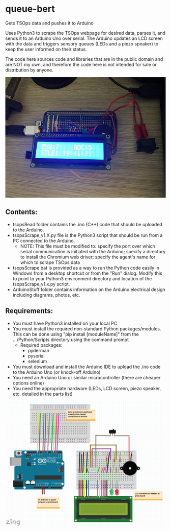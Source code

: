 # queue-bert
Gets TSOps data and pushes it to Arduino

Uses Python3 to scrape the TSOps webpage for desired data, parses it, and sends it to an Arduino Uno over serial. The Arduino updates an LCD screen with the data and triggers sensory queues (LEDs and a piezo speaker) to keep the user informed on their status.

The code here sources code and libraries that are in the public domain and are NOT my own, and therefore the code here is not intended for sale or distribution by anyone.

<img src="https://github.com/chulock56/queue-bert/blob/main/ArduinoStuff/queue-bert.jpg"/>

## Contents:
- tsopsRead folder contains the .ino (C++) code that should be uploaded to the Arduino.
- tsopsScrape_v1.X.py file is the Python3 script that should be run from a PC connected to the Arduino. 
  - NOTE: This file must be modified to: specify the port over which serial communication is initiated with the Arduino; specify a directory to install the Chromium web driver; specify the agent's name for which to scrape TSOps data
- tsopsScrape.bat is provided as a way to run the Python code easily in Windows from a desktop shortcut or from the "Run" dialog. Modify this to point to your Python3 environment directory and location of the tsopsScrape_v1.x.py script.
- ArduinoStuff folder contains information on the Arduino electrical design including diagrams, photos, etc.


## Requirements:
- You must have Python3 installed on your local PC
- You must install the required non-standard Python packages/modules. This can be done using "pip install [moduleName]" from the .../Python/Scripts directory using the command prompt
    - Required packages:
      - pyderman
      - pyserial
      - selenium
- You must download and install the Arduino IDE to upload the .ino code to the Arduino Uno (or knock-off Arduino)
- You need an Arduino Uno or similar microcontroller (there are cheaper options online)
- You need the appropriate hardware (LEDs, LCD screen, piezo speaker, etc. detailed in the parts list)

<img src="https://github.com/chulock56/queue-bert/blob/main/ArduinoStuff/breadboardDiagram.png"/>
